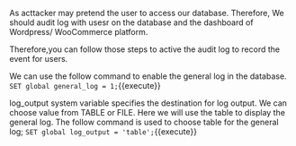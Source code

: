 As acttacker may pretend the user to access our database. Therefore, We should audit log with usesr on the database and the dashboard of Wordpress/ WooCommerce platform. 

Therefore,you can follow those steps to active the audit log to record the event for users.

We can use the follow command to enable the general log in the database.
`SET global general_log = 1;`{{execute}}
 
log_output system variable specifies the destination for log output. We can choose value from TABLE or FILE. Here we will use the table to display the general log. The follow command is used to choose table for the general log;
`SET global log_output = 'table';`{{execute}} 

